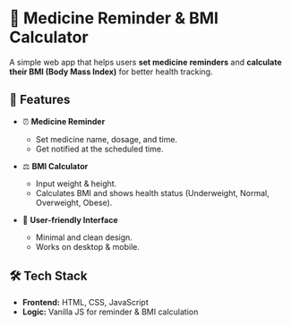 # 💊 Medicine Reminder & BMI Calculator  

A simple web app that helps users **set medicine reminders** and **calculate their BMI (Body Mass Index)** for better health tracking.  

## 🚀 Features  
- ⏰ **Medicine Reminder**  
  - Set medicine name, dosage, and time.  
  - Get notified at the scheduled time.  

- ⚖️ **BMI Calculator**  
  - Input weight & height.  
  - Calculates BMI and shows health status (Underweight, Normal, Overweight, Obese).  

- 📱 **User-friendly Interface**  
  - Minimal and clean design.  
  - Works on desktop & mobile.  

## 🛠️ Tech Stack  
- **Frontend:** HTML, CSS, JavaScript  
- **Logic:** Vanilla JS for reminder & BMI calculation  

